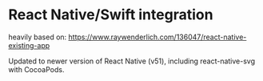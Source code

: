 # React Native/Swift integration
heavily based on: 
https://www.raywenderlich.com/136047/react-native-existing-app 

Updated to newer version of React Native (v51), including react-native-svg with CocoaPods.

